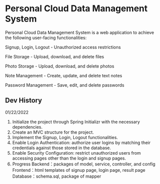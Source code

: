 # Personal Cloud Data Management System

Personal Cloud Data Management System is a web application to achieve the following user-facing functionalities: 

Signup, Login, Logout - Unauthorized access restrictions

File Storage - Upload, download, and delete files

Photo Storage - Upload, download, and delete photos

Note Management - Create, update, and delete text notes

Password Management - Save, edit, and delete passwords


## Dev History

01/22/2022
1. Initialize the project through Spring Initializr with the necessary dependencies.
2. Create an MVC structure for the project.
3. Implement the Signup, Login, Logout functionalities.
4. Enable Login Authentication: authorize user logins by matching their credentials against those stored in the database.
5. Enable Security Configuration: restrict unauthorized users from accessing pages other than the login and signup pages.
6. Progress
Backend：packages of model, service, controller, and config  
Frontend：html templates of signup page, login page, result page 
Database：schema.sql, package of mapper
